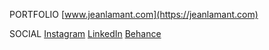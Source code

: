 PORTFOLIO
[www.jeanlamant.com](https://jeanlamant.com)

SOCIAL
[Instagram](https://instagram.com/jelastudio)
[LinkedIn](https://www.linkedin.com/in/jeanlamant)
[Behance]([https://www.linkedin.com/in/jeanlamant](https://www.behance.net/jelastudio))
